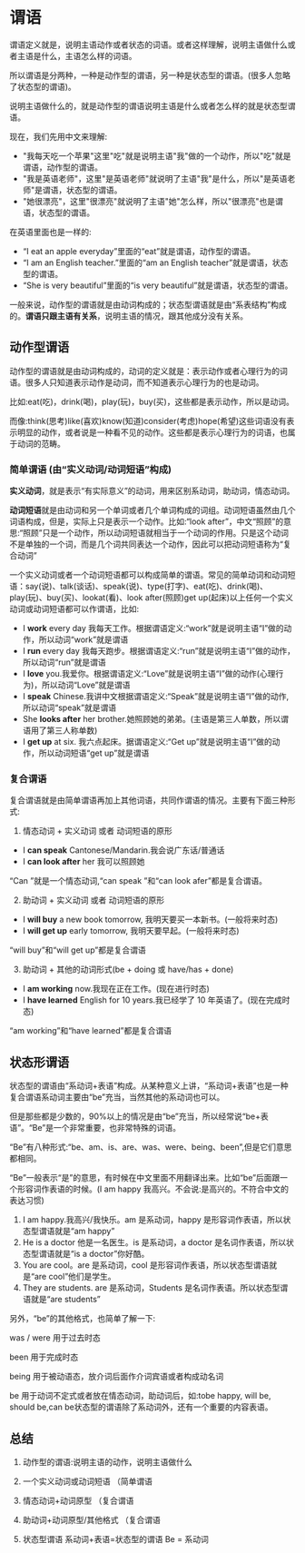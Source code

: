 # 谓语

谓语定义就是，说明主语动作或者状态的词语。或者这样理解，说明主语做什么或者主语是什么，主语怎么样的词语。

所以谓语是分两种，一种是动作型的谓语，另一种是状态型的谓语。(很多人忽略了状态型的谓语)。

说明主语做什么的，就是动作型的谓语说明主语是什么或者怎么样的就是状态型谓语。

现在，我们先用中文来理解:

- "我每天吃一个苹果"这里"吃"就是说明主语"我"做的一个动作，所以"吃"就是谓语，动作型的谓语。
- "我是英语老师"，这里"是英语老师"就说明了主语"我"是什么，所以"是英语老师"是谓语，状态型的谓语。
- "她很漂亮"，这里"很漂亮"就说明了主语"她"怎么样，所以"很漂亮"也是谓语，状态型的谓语。

在英语里面也是一样的:

- “I eat an apple everyday”里面的“eat”就是谓语，动作型的谓语。
- “I am an English teacher.”里面的“am an English teacher”就是谓语，状态型的谓语。
- “She is very beautiful”里面的“is very beautiful”就是谓语，状态型的谓语。

一般来说，动作型的谓语就是由动词构成的；状态型谓语就是由“系表结构”构成的。**谓语只跟主语有关系**，说明主语的情况，跟其他成分没有关系。

## 动作型谓语

动作型的谓语就是由动词构成的，动词的定义就是：表示动作或者心理行为的词语。很多人只知道表示动作是动词，而不知道表示心理行为的也是动词。

比如:eat(吃)，drink(喝)，play(玩)，buy(买)，这些都是表示动作，所以是动词。

而像:think(思考)like(喜欢)know(知道)consider(考虑)hope(希望)这些词语没有表示明显的动作，或者说是一种看不见的动作。这些都是表示心理行为的词语，也属于动词的范畴。

### 简单谓语 (由“实义动词/动词短语”构成)

**实义动词**，就是表示“有实际意义”的动词，用来区别系动词，助动词，情态动词。

**动词短语**就是由动词和另一个单词或者几个单词构成的词组。动词短语虽然由几个词语构成，但是，实际上只是表示一个动作。比如:“look after”，中文“照顾”的意思:“照顾”只是一个动作，所以动词短语就相当于一个动词的作用。只是这个动词不是单独的一个词，而是几个词共同表达一个动作，因此可以把动词短语称为“复合动词”

一个实义动词或者一个动词短语都可以构成简单的谓语。常见的简单动词和动词短语：say(说)、talk(谈话)、speak(说)、type(打字)、eat(吃)、drink(喝)、play(玩)、buy(买)、lookat(看)、look after(照顾)get up(起床)以上任何一个实义动词或动词短语都可以作谓语，比如:

- I **work** every day 我每天工作。根据谓语定义:“work”就是说明主语“I”做的动作，所以动词“work”就是谓语
- I **run** every day 我每天跑步。根据谓语定义:“run”就是说明主语“I”做的动作，所以动词“run”就是谓语
- I **love** you.我爱你。根据谓语定义:“Love”就是说明主语“I”做的动作(心理行为)，所以动词“Love”就是谓语
- I **speak** Chinese.我讲中文根据谓语定义:“Speak”就是说明主语“I”做的动作,所以动词“speak”就是谓语
- She **looks after** her brother.她照顾她的弟弟。(主语是第三人单数，所以谓语用了第三人称单数)
- I **get up** at six. 我六点起床。据谓语定义:“Get up”就是说明主语“I”做的动作，所以动词短语“get up”就是谓语

### 复合谓语

复合谓语就是由简单谓语再加上其他词语，共同作谓语的情况。主要有下面三种形式:

1. 情态动词 + 实义动词 或者 动词短语的原形

- I **can speak** Cantonese/Mandarin.我会说广东话/普通话
- I **can look after** her 我可以照顾她

“Can ”就是一个情态动词,“can speak ”和“can look afer”都是复合谓语。

2. 助动词 + 实义动词 或者 动词短语的原形

- I **will buy** a new book tomorrow, 我明天要买一本新书。(一般将来时态)
- I **will get up** early tomorrow, 我明天要早起。(一般将来时态)

“will buy”和“will get up”都是复合谓语

3. 助动词 + 其他的动词形式(be + doing 或 have/has + done)

- I **am working** now.我现在正在工作。(现在进行时态)
- I **have learned** English for 10 years.我已经学了 10 年英语了。(现在完成时态)

“am working”和“have learned”都是复合谓语

## 状态形谓语

状态型的谓语由“系动词+表语”构成。从某种意义上讲，“系动词+表语”也是一种复合谓语系动词主要由“be”充当，当然其他的系动词也可以。

但是那些都是少数的，90%以上的情况是由“be”充当，所以经常说“be+表语”。“Be”是一个非常重要，也非常特殊的词语。

“Be”有八种形式:“be、am、is、are、was、were、being、been”,但是它们意思都相同。

“Be”一般表示“是”的意思，有时候在中文里面不用翻译出来。比如“be”后面跟一个形容词作表语的时候。(I am happy 我高兴。不会说:是高兴的。不符合中文的表达习惯)

1. I am happy.我高兴/我快乐。am 是系动词，happy 是形容词作表语，所以状态型谓语就是“am happy”
2. He is a doctor 他是一名医生。is 是系动词，a doctor 是名词作表语，所以状态型谓语就是“is a doctor”你好酷。
3. You are cool。are 是系动词，cool 是形容词作表语，所以状态型谓语就是“are cool”他们是学生。
4. They are students. are 是系动词，Students 是名词作表语。所以状态型谓语就是“are students”

另外，“be”的其他格式，也简单了解一下:

was / were 用于过去时态

been 用于完成时态

being 用于被动语态，放介词后面作介词宾语或者构成动名词

be 用于动词不定式或者放在情态动词，助动词后，如:tobe happy, will be, should be,can be状态型的谓语除了系动词外，还有一个重要的内容表语。

## 总结

1. 动作型的谓语:说明主语的动作，说明主语做什么
  1. 一个实义动词或动词短语 （简单谓语
  2. 情态动词+动词原型 （复合谓语
  3. 助动词+动词原型/其他格式 （复合谓语

2. 状态型谓语
  系动词+表语=状态型的谓语
  Be = 系动词
  